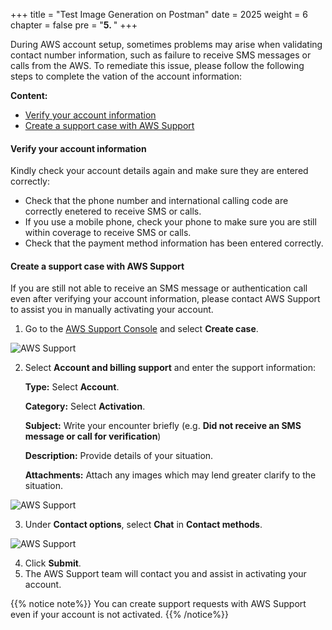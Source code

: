 +++
title = "Test Image Generation on Postman"
date = 2025
weight = 6
chapter = false
pre = "<b>5. </b>"
+++

During AWS account setup, sometimes problems may arise when validating contact number information, such as failure to receive SMS messages or calls from the AWS. To remediate this issue, please follow the following steps to complete the vation of the account information:

**Content:**

-   [Verify your account information](#verify-your-account-information)
-   [Create a support case with AWS Support](#create-a-support-case-with-aws-support)

#### Verify your account information

Kindly check your account details again and make sure they are entered correctly:

-   Check that the phone number and international calling code are correctly enetered to receive SMS or calls.
-   If you use a mobile phone, check your phone to make sure you are still within coverage to receive SMS or calls.
-   Check that the payment method information has been entered correctly.

#### Create a support case with AWS Support

If you are still not able to receive an SMS message or authentication call even after verifying your account information, please contact AWS Support to assist you in manually activating your account.

1. Go to the [AWS Support Console](https://aws.amazon.com/support/) and select **Create case**.

![AWS Support](/images/1-account-setup/1.png?width=90pc)

2. Select **Account and billing support** and enter the support information:

    **Type:** Select **Account**.

    **Category:** Select **Activation**.

    **Subject:** Write your encounter briefly (e.g. **Did not receive an SMS message or call for verification**)

    **Description:** Provide details of your situation.

    **Attachments:** Attach any images which may lend greater clarify to the situation.

![AWS Support](/images/1-account-setup/2.png?width=90pc)

3. Under **Contact options**, select **Chat** in **Contact methods**.

![AWS Support](/images/1-account-setup/3.png?width=90pc)

4. Click **Submit**.
5. The AWS Support team will contact you and assist in activating your account.

{{% notice note%}}
You can create support requests with AWS Support even if your account is not activated.
{{% /notice%}}
